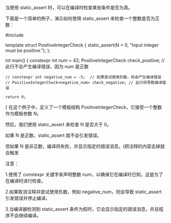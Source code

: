 当使用 static_assert 时，可以在编译时检查某些条件是否为真。

下面是一个简单的例子，演示如何使用 static_assert 来检查一个整数是否为正数：

#include <iostream>

template <int N>
struct PositiveIntegerCheck {
    static_assert(N > 0, "Input integer must be positive.");
};

int main() {
    constexpr int num = 42;
    PositiveIntegerCheck<num> check_positive; // 此行不会产生编译错误，因为 num 是正数

    // constexpr int negative_num = -5;  // 如果尝试使用负数，将会产生编译错误
    // PositiveIntegerCheck<negative_num> check_negative; // 此行将导致编译错误

    return 0;
}
在这个例子中，定义了一个模板结构 PositiveIntegerCheck，它接受一个整数作为模板参数 N。

然后，我们使用 static_assert 来检查 N 是否大于 0。

如果 N 是正数，static_assert 就不会引发错误。

但如果 N 是非正数，编译将失败，并显示指定的错误消息。(把注释的内容去掉就会触发

注意：

1.使用了 constexpr 关键字来声明整数 num，以确保它在编译时已知。这是为了在编译时进行检查。

2.如果取消注释并尝试使用负数，例如 negative_num，则会导致 static_assert 引发错误并停止编译。

3.当编译器检测到 static_assert 条件为假时，它会显示指定的错误消息，并且程序不会继续编译。